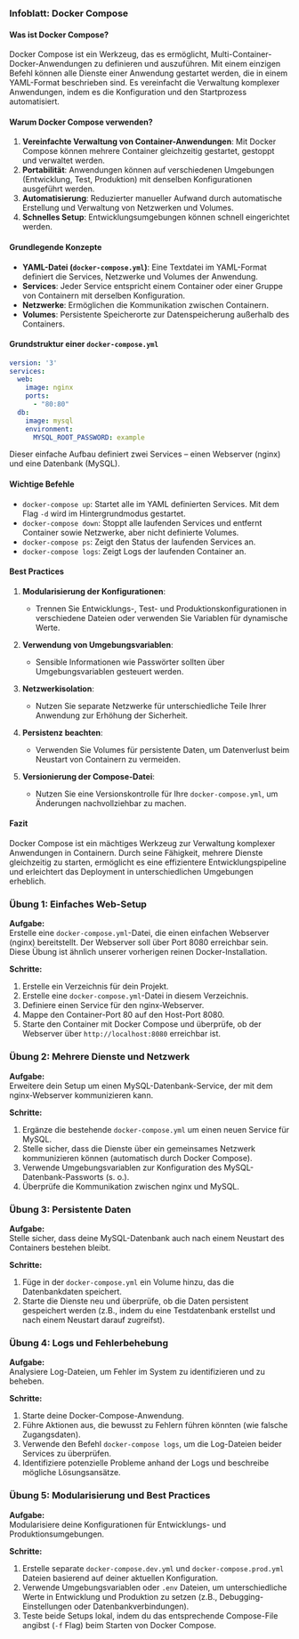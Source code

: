 ### Infoblatt: Docker Compose

#### Was ist Docker Compose?

Docker Compose ist ein Werkzeug, das es ermöglicht, Multi-Container-Docker-Anwendungen zu definieren und auszuführen. Mit einem einzigen Befehl können alle Dienste einer Anwendung gestartet werden, die in einem YAML-Format beschrieben sind. Es vereinfacht die Verwaltung komplexer Anwendungen, indem es die Konfiguration und den Startprozess automatisiert.

#### Warum Docker Compose verwenden?

1. **Vereinfachte Verwaltung von Container-Anwendungen**: Mit Docker Compose können mehrere Container gleichzeitig gestartet, gestoppt und verwaltet werden.
2. **Portabilität**: Anwendungen können auf verschiedenen Umgebungen (Entwicklung, Test, Produktion) mit denselben Konfigurationen ausgeführt werden.
3. **Automatisierung**: Reduzierter manueller Aufwand durch automatische Erstellung und Verwaltung von Netzwerken und Volumes.
4. **Schnelles Setup**: Entwicklungsumgebungen können schnell eingerichtet werden.

#### Grundlegende Konzepte

- **YAML-Datei (`docker-compose.yml`)**: Eine Textdatei im YAML-Format definiert die Services, Netzwerke und Volumes der Anwendung.
- **Services**: Jeder Service entspricht einem Container oder einer Gruppe von Containern mit derselben Konfiguration.
- **Netzwerke**: Ermöglichen die Kommunikation zwischen Containern.
- **Volumes**: Persistente Speicherorte zur Datenspeicherung außerhalb des Containers.

#### Grundstruktur einer `docker-compose.yml`

```yaml
version: '3'
services:
  web:
    image: nginx
    ports:
      - "80:80"
  db:
    image: mysql
    environment:
      MYSQL_ROOT_PASSWORD: example
```

Dieser einfache Aufbau definiert zwei Services – einen Webserver (nginx) und eine Datenbank (MySQL).

#### Wichtige Befehle

- `docker-compose up`: Startet alle im YAML definierten Services. Mit dem Flag `-d` wird im Hintergrundmodus gestartet.
- `docker-compose down`: Stoppt alle laufenden Services und entfernt Container sowie Netzwerke, aber nicht definierte Volumes.
- `docker-compose ps`: Zeigt den Status der laufenden Services an.
- `docker-compose logs`: Zeigt Logs der laufenden Container an.

#### Best Practices

1. **Modularisierung der Konfigurationen**:
   
   - Trennen Sie Entwicklungs-, Test- und Produktionskonfigurationen in verschiedene Dateien oder verwenden Sie Variablen für dynamische Werte.

2. **Verwendung von Umgebungsvariablen**:
   
   - Sensible Informationen wie Passwörter sollten über Umgebungsvariablen gesteuert werden.

3. **Netzwerkisolation**:
   
   - Nutzen Sie separate Netzwerke für unterschiedliche Teile Ihrer Anwendung zur Erhöhung der Sicherheit.

4. **Persistenz beachten**:
   
   - Verwenden Sie Volumes für persistente Daten, um Datenverlust beim Neustart von Containern zu vermeiden.

5. **Versionierung der Compose-Datei**:
   
   - Nutzen Sie eine Versionskontrolle für Ihre `docker-compose.yml`, um Änderungen nachvollziehbar zu machen.

#### Fazit

Docker Compose ist ein mächtiges Werkzeug zur Verwaltung komplexer Anwendungen in Containern. Durch seine Fähigkeit, mehrere Dienste gleichzeitig zu starten, ermöglicht es eine effizientere Entwicklungspipeline und erleichtert das Deployment in unterschiedlichen Umgebungen erheblich.

### Übung 1: Einfaches Web-Setup

**Aufgabe:**  
Erstelle eine `docker-compose.yml`-Datei, die einen einfachen Webserver (nginx) bereitstellt. Der Webserver soll über Port 8080 erreichbar sein. Diese Übung ist ähnlich unserer vorherigen reinen Docker-Installation.

**Schritte:**

1. Erstelle ein Verzeichnis für dein Projekt.
2. Erstelle eine `docker-compose.yml`-Datei in diesem Verzeichnis.
3. Definiere einen Service für den nginx-Webserver.
4. Mappe den Container-Port 80 auf den Host-Port 8080.
5. Starte den Container mit Docker Compose und überprüfe, ob der Webserver über `http://localhost:8080` erreichbar ist.

### Übung 2: Mehrere Dienste und Netzwerk

**Aufgabe:**  
Erweitere dein Setup um einen MySQL-Datenbank-Service, der mit dem nginx-Webserver kommunizieren kann.

**Schritte:**

1. Ergänze die bestehende `docker-compose.yml` um einen neuen Service für MySQL.
2. Stelle sicher, dass die Dienste über ein gemeinsames Netzwerk kommunizieren können (automatisch durch Docker Compose).
3. Verwende Umgebungsvariablen zur Konfiguration des MySQL-Datenbank-Passworts (s. o.).
4. Überprüfe die Kommunikation zwischen nginx und MySQL.

### Übung 3: Persistente Daten

**Aufgabe:**  
Stelle sicher, dass deine MySQL-Datenbank auch nach einem Neustart des Containers bestehen bleibt.

**Schritte:**

1. Füge in der `docker-compose.yml` ein Volume hinzu, das die Datenbankdaten speichert.
2. Starte die Dienste neu und überprüfe, ob die Daten persistent gespeichert werden (z.B., indem du eine Testdatenbank erstellst und nach einem Neustart darauf zugreifst).

### Übung 4: Logs und Fehlerbehebung

**Aufgabe:**  
Analysiere Log-Dateien, um Fehler im System zu identifizieren und zu beheben.

**Schritte:**

1. Starte deine Docker-Compose-Anwendung.
2. Führe Aktionen aus, die bewusst zu Fehlern führen könnten (wie falsche Zugangsdaten).
3. Verwende den Befehl `docker-compose logs`, um die Log-Dateien beider Services zu überprüfen.
4. Identifiziere potenzielle Probleme anhand der Logs und beschreibe mögliche Lösungsansätze.

### Übung 5: Modularisierung und Best Practices

**Aufgabe:**  
Modularisiere deine Konfigurationen für Entwicklungs- und Produktionsumgebungen.

**Schritte:**

1. Erstelle separate `docker-compose.dev.yml` und `docker-compose.prod.yml` Dateien basierend auf deiner aktuellen Konfiguration.
2. Verwende Umgebungsvariablen oder `.env` Dateien, um unterschiedliche Werte in Entwicklung und Produktion zu setzen (z.B., Debugging-Einstellungen oder Datenbankverbindungen).
3. Teste beide Setups lokal, indem du das entsprechende Compose-File angibst (`-f` Flag) beim Starten von Docker Compose.
